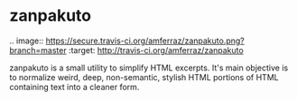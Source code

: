 # zanpakuto

.. image:: https://secure.travis-ci.org/amferraz/zanpakuto.png?branch=master
   :target: http://travis-ci.org/amferraz/zanpakuto

zanpakuto is a small utility to simplify HTML excerpts. It's main objective is
to normalize weird, deep, non-semantic, stylish HTML portions of HTML
containing text into a cleaner form.
